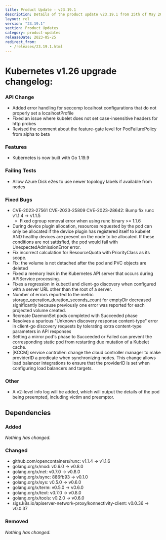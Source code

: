 ```yaml
---
title: Product Update - v23.19.1
description: Details of the product update v23.19.1 from 25th of May 2023.
layout: rel
version: "23.19.1"
section: Product Updates
category: product-updates
releaseDate: 2023-05-25
redirect_from:
  - /releases/23.19.1.html
---
```


# Kubernetes v1.26 upgrade changelog: 

### API Change
* Added error handling for seccomp localhost configurations that do not properly set a localhostProfile
* Fixed an issue where kubelet does not set case-insensitive headers for http probes
* Revised the comment about the feature-gate level for PodFailurePolicy from alpha to beta

### Features
* Kubernetes is now built with Go 1.19.9

### Failing Tests
* Allow Azure Disk e2es to use newer topology labels if available from nodes

### Fixed Bugs
* CVE-2023-27561 CVE-2023-25809 CVE-2023-28642: Bump fix runc v1.1.4 -> v1.1.5
  * Fixed cgroup removal error when using runc binary >= 1.1.6
* During device plugin allocation, resources requested by the pod can only be allocated if the device plugin has registered itself to kubelet AND healthy devices are present on the node to be allocated. If these conditions are not sattisfied, the pod would fail with UnexpectedAdmissionError error. 
* Fix incorrect calculation for ResourceQuota with PriorityClass as its scope.
* Fix: the volume is not detached after the pod and PVC objects are deleted
* Fixed a memory leak in the Kubernetes API server that occurs during APIService processing.
* Fixes a regression in kubectl and client-go discovery when configured with a server URL other than the root of a server.
* Number of errors reported to the metric storage_operation_duration_seconds_count for emptyDir decreased significantly because previously one error was reported for each projected volume created.
* Recreate DaemonSet pods completed with Succeeded phase
* Resolves a spurious "Unknown discovery response content-type" error in client-go discovery requests by tolerating extra content-type parameters in API responses
* Setting a mirror pod's phase to Succeeded or Failed can prevent the corresponding static pod from restarting due mutation of a Kubelet cache.
* [KCCM] service controller: change the cloud controller manager to make providerID a predicate when synchronizing nodes. This change allows load balancer integrations to ensure that the providerID is set when configuring load balancers and targets.

### Other
* A v2-level info log will be added, which will output the details of the pod being preempted, including victim and preemptor.

## Dependencies
### Added
_Nothing has changed._

### Changed
* github.com/opencontainers/runc: v1.1.4 → v1.1.6
* golang.org/x/mod: v0.6.0 → v0.8.0
* golang.org/x/net: v0.7.0 → v0.8.0
* golang.org/x/sync: 886fb93 → v0.1.0
* golang.org/x/sys: v0.5.0 → v0.6.0
* golang.org/x/term: v0.5.0 → v0.6.0
* golang.org/x/text: v0.7.0 → v0.8.0
* golang.org/x/tools: v0.2.0 → v0.6.0
* sigs.k8s.io/apiserver-network-proxy/konnectivity-client: v0.0.36 → v0.0.37

### Removed
_Nothing has changed._

